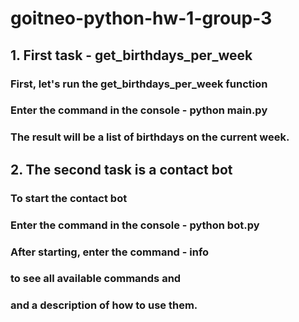 # goitneo-python-hw-1-group-3

## 1. First task - get_birthdays_per_week

### First, let's run the get_birthdays_per_week function

### Enter the command in the console - python main.py

### The result will be a list of birthdays on the current week.

## 2. The second task is a contact bot

### To start the contact bot

### Enter the command in the console - python bot.py

### After starting, enter the command - info

### to see all available commands and

### and a description of how to use them.
